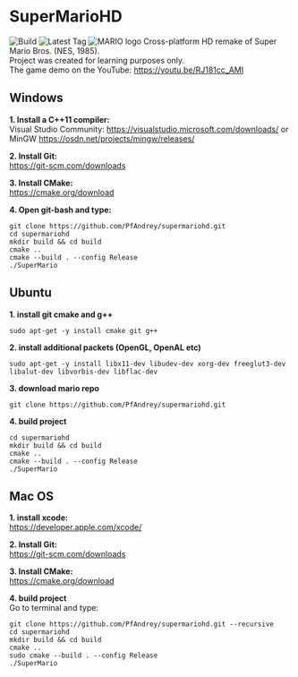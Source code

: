 # SuperMarioHD
![Build](https://github.com/PfAndrey/SuperMarioHD/actions/workflows/win64-build.yml/badge.svg)
![Latest Tag](https://img.shields.io/github/v/tag/PfAndrey/SuperMarioHD?display_name=tag)
![MARIO logo](https://github.com/PfAndrey/supermariohd/blob/master/res/Screen.jpg?raw=true)
Cross-platform HD remake of Super Mario Bros. (NES, 1985).  
Project was created for learning purposes only.  
The game demo on the YouTube: https://youtu.be/RJ181cc_AMI

## Windows
**1. Install a C++11 compiler:**  
Visual Studio Community: https://visualstudio.microsoft.com/downloads/ or MinGW https://osdn.net/projects/mingw/releases/

**2. Install Git:**  
	https://git-scm.com/downloads

**3. Install CMake:**  
	https://cmake.org/download

**4. Open git-bash and type:**
```console
git clone https://github.com/PfAndrey/supermariohd.git
cd supermariohd 
mkdir build && cd build
cmake ..
cmake --build . --config Release
./SuperMario
```

## Ubuntu
**1. install git cmake and g++**
```console
sudo apt-get -y install cmake git g++ 
```

**2. install additional packets (OpenGL, OpenAL etc)**
```console
sudo apt-get -y install libx11-dev libudev-dev xorg-dev freeglut3-dev libalut-dev libvorbis-dev libflac-dev
```

**3. download mario repo**
```console
git clone https://github.com/PfAndrey/supermariohd.git
```

**4. build project** 
```console
cd supermariohd
mkdir build && cd build
cmake ..
cmake --build . --config Release
./SuperMario
```

## Mac OS
**1. install xcode:**    
    https://developer.apple.com/xcode/

**2. Install Git:**  
    https://git-scm.com/downloads

**3. Install CMake:**  
    https://cmake.org/download

**4. build project**   
Go to terminal and type:
```console
git clone https://github.com/PfAndrey/supermariohd.git --recursive
cd supermariohd
mkdir build && cd build
cmake ..
sudo cmake --build . --config Release
./SuperMario
```
